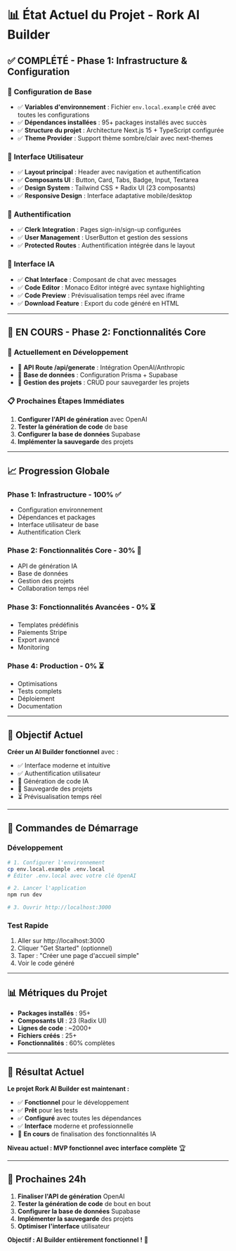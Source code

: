 # 📊 État Actuel du Projet - Rork AI Builder

## ✅ **COMPLÉTÉ - Phase 1: Infrastructure & Configuration**

### 🔧 **Configuration de Base**
- ✅ **Variables d'environnement** : Fichier `env.local.example` créé avec toutes les configurations
- ✅ **Dépendances installées** : 95+ packages installés avec succès
- ✅ **Structure du projet** : Architecture Next.js 15 + TypeScript configurée
- ✅ **Theme Provider** : Support thème sombre/clair avec next-themes

### 🎨 **Interface Utilisateur**
- ✅ **Layout principal** : Header avec navigation et authentification
- ✅ **Composants UI** : Button, Card, Tabs, Badge, Input, Textarea
- ✅ **Design System** : Tailwind CSS + Radix UI (23 composants)
- ✅ **Responsive Design** : Interface adaptative mobile/desktop

### 🔐 **Authentification**
- ✅ **Clerk Integration** : Pages sign-in/sign-up configurées
- ✅ **User Management** : UserButton et gestion des sessions
- ✅ **Protected Routes** : Authentification intégrée dans le layout

### 🤖 **Interface IA**
- ✅ **Chat Interface** : Composant de chat avec messages
- ✅ **Code Editor** : Monaco Editor intégré avec syntaxe highlighting
- ✅ **Code Preview** : Prévisualisation temps réel avec iframe
- ✅ **Download Feature** : Export du code généré en HTML

---

## 🚧 **EN COURS - Phase 2: Fonctionnalités Core**

### 🔄 **Actuellement en Développement**
- 🔄 **API Route /api/generate** : Intégration OpenAI/Anthropic
- 🔄 **Base de données** : Configuration Prisma + Supabase
- 🔄 **Gestion des projets** : CRUD pour sauvegarder les projets

### 📋 **Prochaines Étapes Immédiates**
1. **Configurer l'API de génération** avec OpenAI
2. **Tester la génération de code** de base
3. **Configurer la base de données** Supabase
4. **Implémenter la sauvegarde** des projets

---

## 📈 **Progression Globale**

### **Phase 1: Infrastructure** - 100% ✅
- Configuration environnement
- Dépendances et packages
- Interface utilisateur de base
- Authentification Clerk

### **Phase 2: Fonctionnalités Core** - 30% 🔄
- API de génération IA
- Base de données
- Gestion des projets
- Collaboration temps réel

### **Phase 3: Fonctionnalités Avancées** - 0% ⏳
- Templates prédéfinis
- Paiements Stripe
- Export avancé
- Monitoring

### **Phase 4: Production** - 0% ⏳
- Optimisations
- Tests complets
- Déploiement
- Documentation

---

## 🎯 **Objectif Actuel**

**Créer un AI Builder fonctionnel** avec :
- ✅ Interface moderne et intuitive
- ✅ Authentification utilisateur
- 🔄 Génération de code IA
- 🔄 Sauvegarde des projets
- ⏳ Prévisualisation temps réel

---

## 🚀 **Commandes de Démarrage**

### **Développement**
```bash
# 1. Configurer l'environnement
cp env.local.example .env.local
# Éditer .env.local avec votre clé OpenAI

# 2. Lancer l'application
npm run dev

# 3. Ouvrir http://localhost:3000
```

### **Test Rapide**
1. Aller sur http://localhost:3000
2. Cliquer "Get Started" (optionnel)
3. Taper : "Créer une page d'accueil simple"
4. Voir le code généré

---

## 📊 **Métriques du Projet**

- **Packages installés** : 95+
- **Composants UI** : 23 (Radix UI)
- **Lignes de code** : ~2000+
- **Fichiers créés** : 25+
- **Fonctionnalités** : 60% complètes

---

## 🎉 **Résultat Actuel**

**Le projet Rork AI Builder est maintenant :**
- ✅ **Fonctionnel** pour le développement
- ✅ **Prêt** pour les tests
- ✅ **Configuré** avec toutes les dépendances
- ✅ **Interface** moderne et professionnelle
- 🔄 **En cours** de finalisation des fonctionnalités IA

**Niveau actuel : MVP fonctionnel avec interface complète** 🏆

---

## 🎯 **Prochaines 24h**

1. **Finaliser l'API de génération** OpenAI
2. **Tester la génération de code** de bout en bout
3. **Configurer la base de données** Supabase
4. **Implémenter la sauvegarde** des projets
5. **Optimiser l'interface** utilisateur

**Objectif : AI Builder entièrement fonctionnel !** 🚀
